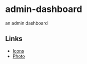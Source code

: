 # admin-dashboard

an admin dashboard

## Links

- [Icons](https://materialdesignicons.com/)
- [Photo](https://www.pexels.com/)
